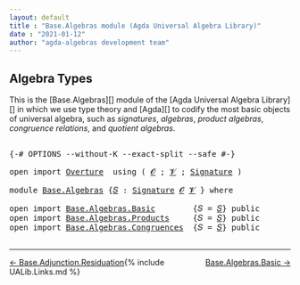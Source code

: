 ```yaml
---
layout: default
title : "Base.Algebras module (Agda Universal Algebra Library)"
date : "2021-01-12"
author: "agda-algebras development team"
---
```


## <a id="algebra-types">Algebra Types</a>

This is the [Base.Algebras][] module of the [Agda Universal Algebra Library][]
in which we use type theory and [Agda][] to codify the most basic objects of
universal algebra, such as *signatures*, *algebras*, *product algebras*,
*congruence relations*, and *quotient algebras*.

<pre class="Agda">

<a id="488" class="Symbol">{-#</a> <a id="492" class="Keyword">OPTIONS</a> <a id="500" class="Pragma">--without-K</a> <a id="512" class="Pragma">--exact-split</a> <a id="526" class="Pragma">--safe</a> <a id="533" class="Symbol">#-}</a>

<a id="538" class="Keyword">open</a> <a id="543" class="Keyword">import</a> <a id="550" href="Overture.html" class="Module">Overture</a>  <a id="560" class="Keyword">using</a> <a id="566" class="Symbol">(</a> <a id="568" href="Overture.Signatures.html#645" class="Generalizable">𝓞</a> <a id="570" class="Symbol">;</a> <a id="572" href="Overture.Signatures.html#647" class="Generalizable">𝓥</a> <a id="574" class="Symbol">;</a> <a id="576" href="Overture.Signatures.html#3300" class="Function">Signature</a> <a id="586" class="Symbol">)</a>

<a id="589" class="Keyword">module</a> <a id="596" href="Base.Algebras.html" class="Module">Base.Algebras</a> <a id="610" class="Symbol">{</a><a id="611" href="Base.Algebras.html#611" class="Bound">𝑆</a> <a id="613" class="Symbol">:</a> <a id="615" href="Overture.Signatures.html#3300" class="Function">Signature</a> <a id="625" href="Overture.Signatures.html#645" class="Generalizable">𝓞</a> <a id="627" href="Overture.Signatures.html#647" class="Generalizable">𝓥</a> <a id="629" class="Symbol">}</a> <a id="631" class="Keyword">where</a>

<a id="638" class="Keyword">open</a> <a id="643" class="Keyword">import</a> <a id="650" href="Base.Algebras.Basic.html" class="Module">Base.Algebras.Basic</a>        <a id="677" class="Symbol">{</a><a id="678" class="Argument">𝑆</a> <a id="680" class="Symbol">=</a> <a id="682" href="Base.Algebras.html#611" class="Bound">𝑆</a><a id="683" class="Symbol">}</a> <a id="685" class="Keyword">public</a>
<a id="692" class="Keyword">open</a> <a id="697" class="Keyword">import</a> <a id="704" href="Base.Algebras.Products.html" class="Module">Base.Algebras.Products</a>     <a id="731" class="Symbol">{</a><a id="732" class="Argument">𝑆</a> <a id="734" class="Symbol">=</a> <a id="736" href="Base.Algebras.html#611" class="Bound">𝑆</a><a id="737" class="Symbol">}</a> <a id="739" class="Keyword">public</a>
<a id="746" class="Keyword">open</a> <a id="751" class="Keyword">import</a> <a id="758" href="Base.Algebras.Congruences.html" class="Module">Base.Algebras.Congruences</a>  <a id="785" class="Symbol">{</a><a id="786" class="Argument">𝑆</a> <a id="788" class="Symbol">=</a> <a id="790" href="Base.Algebras.html#611" class="Bound">𝑆</a><a id="791" class="Symbol">}</a> <a id="793" class="Keyword">public</a>

</pre>

-------------------------------------

<span style="float:left;">[← Base.Adjunction.Residuation](Base.Adjunction.Residuation.html)</span>
<span style="float:right;">[Base.Algebras.Basic →](Base.Algebras.Basic.html)</span>

{% include UALib.Links.md %}
